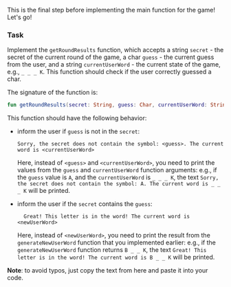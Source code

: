 This is the final step before implementing the main function for the game! Let's go!

### Task

Implement the `getRoundResults` function,
which accepts a string `secret` - the secret of the current round of the game, 
a char `guess` - the current guess from the user, and a string `currentUserWord` - the current state of the game, e.g., `_ _ _ K`.
This function should check if the user correctly guessed a char.

<div class="hint" title="Click me to see the new signature of the safeUserInput function">

The signature of the function is:
```kotlin
fun getRoundResults(secret: String, guess: Char, currentUserWord: String): String
```
</div>

This function should have the following behavior:
- inform the user if `guess` is not in the `secret`:
  ```text
  Sorry, the secret does not contain the symbol: <guess>. The current word is <currentUserWord>
  ```
  Here, instead of `<guess>` and `<currentUserWord>`, you need to print the values from the `guess` and `currentUserWord` function arguments: 
  e.g., if the `guess` value is `A`, and the `currentUserWord` is `_ _ _ K`,
  the text `Sorry, the secret does not contain the symbol: A. The current word is _ _ _ K` will be printed.

- inform the user if the `secret` contains the `guess`:
  ```text
    Great! This letter is in the word! The current word is <newUserWord>
    ```
  Here, instead of `<newUserWord>`, you need to print the result from the `generateNewUserWord` function that you implemented earlier: e.g., 
  if the `generateNewUserWord` function returns `B _ _ K`,
  the text `Great! This letter is in the word! The current word is B _ _ K` will be printed.

**Note**: to avoid typos, just copy the text from here and paste it into your code.
